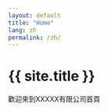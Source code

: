```yaml
---
layout: default
title: "Home"
lang: zh
permalink: /zh/
---
```


<h1 class="home-title">{{ site.title }}</h1>

<p>歡迎來到XXXXX有限公司首頁</p>
